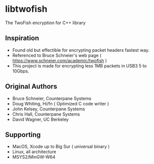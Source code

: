 # libtwofish
The TwoFish encryption for C++ library


## Inspiration

- Found old but effectible for encrypting packet headers fastest way.
- Referenced to Bruce Schneier's web page ( https://www.schneier.com/academic/twofish )
- This project is made for encrypting less 1MB packets in USB3 5 to 10Gbps.


## Original Authors

* Bruce Schneier, Counterpane Systems
* Doug Whiting,   Hi/fn ( Optimized C code writer )
* John Kelsey,    Counterpane Systems
* Chris Hall,     Counterpane Systems
* David Wagner,   UC Berkeley


## Supporting

- MacOS, Xcode up to Big Sur ( universal binary )
- Linux, all architecture
- MSYS2/MinGW-W64
